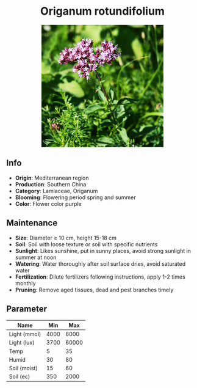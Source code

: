 <h1 align='center'>Origanum rotundifolium</h1>
<p align="center">
    <img 
        align='center'
        width='320'
        src="../images/origanum rotundifolium.png" 
        alt='Origanum rotundifolium' />
</p>

## Info

 - **Origin**: Mediterranean region
 - **Production**: Southern China
 - **Category**: Lamiaceae, Origanum
 - **Blooming**: Flowering period spring and summer
 - **Color**: Flower color purple

## Maintenance

 - **Size**: Diameter ≥ 10 cm, height 15-18 cm
 - **Soil**: Soil with loose texture or soil with specific nutrients
 - **Sunlight**: Likes sunshine, put in sunny places, avoid strong sunlight in summer at noon
 - **Watering**: Water thoroughly after soil surface dries, avoid saturated water
 - **Fertilization**: Dilute fertilizers following instructions, apply 1-2 times monthly
 - **Pruning**: Remove aged tissues, dead and pest branches timely

## Parameter

| Name         | Min  | Max   |
|--------------|------|-------|
| Light (mmol) | 4000 | 6000  |
| Light (lux)  | 3700 | 60000 |
| Temp         | 5    | 35    |
| Humid        | 30   | 80    |
| Soil (moist) | 15   | 60    |
| Soil (ec)    | 350  | 2000  |